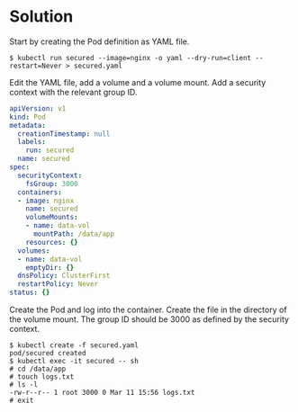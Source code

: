 # Solution

Start by creating the Pod definition as YAML file.

```shell
$ kubectl run secured --image=nginx -o yaml --dry-run=client --restart=Never > secured.yaml
```

Edit the YAML file, add a volume and a volume mount. Add a security context with the relevant group ID.

```yaml
apiVersion: v1
kind: Pod
metadata:
  creationTimestamp: null
  labels:
    run: secured
  name: secured
spec:
  securityContext:
    fsGroup: 3000
  containers:
  - image: nginx
    name: secured
    volumeMounts:
    - name: data-vol
      mountPath: /data/app
    resources: {}
  volumes:
  - name: data-vol
    emptyDir: {}
  dnsPolicy: ClusterFirst
  restartPolicy: Never
status: {}
```

Create the Pod and log into the container. Create the file in the directory of the volume mount. The group ID should be 3000 as defined by the security context.

```shell
$ kubectl create -f secured.yaml
pod/secured created
$ kubectl exec -it secured -- sh
# cd /data/app
# touch logs.txt
# ls -l
-rw-r--r-- 1 root 3000 0 Mar 11 15:56 logs.txt
# exit
```